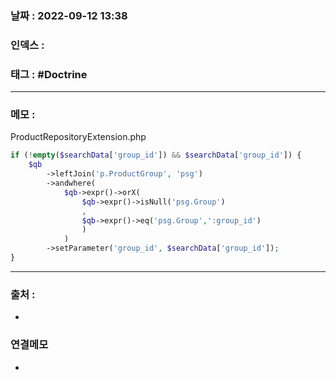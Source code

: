 ### 날짜 :  2022-09-12 13:38

### 인덱스 :

### 태그 : #Doctrine

----

### 메모 :


ProductRepositoryExtension.php
```php
if (!empty($searchData['group_id']) && $searchData['group_id']) {
    $qb
        ->leftJoin('p.ProductGroup', 'psg')
        ->andwhere(
            $qb->expr()->orX(
                $qb->expr()->isNull('psg.Group')
                ,
                $qb->expr()->eq('psg.Group',':group_id')
                )
            )
        ->setParameter('group_id', $searchData['group_id']);
}
```



----
### 출처 :
-


### 연결메모
-








